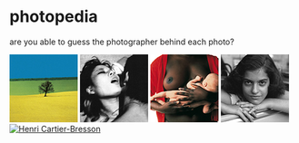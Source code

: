 # photopedia
are you able to guess the photographer behind each photo?

[![Franco Fontana](thumbs/franco-fontana-01-thumb.jpg)](fontana.html)
[![Nobuyoshi Araki](thumbs/nobuyoshi-araki-01-thumb.jpg)](araki.html)
[![Oliviero Toscani](thumbs/oliviero-toscani-02-thumb.jpg)](toscani.html)
[![Vivian Maier](thumbs/vivian-maier-01-thumb.jpg)](maier.html)
[![Henri Cartier-Bresson](thumbs/henri-cartier-bresson-03-thumb.jpg)](maier.html)
